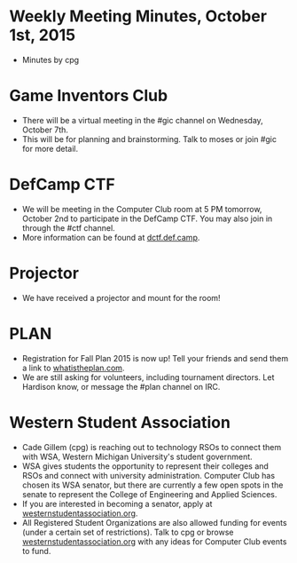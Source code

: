# Weekly Meeting Minutes, October 1st, 2015

- Minutes by cpg

# Game Inventors Club

- There will be a virtual meeting in the #gic channel on Wednesday, October 7th.
- This will be for planning and brainstorming. Talk to moses or join #gic for more detail.

# DefCamp CTF

- We will be meeting in the Computer Club room at 5 PM tomorrow, October 2nd to participate in the DefCamp CTF. You may also join in through the #ctf channel.
- More information can be found at [dctf.def.camp](http://dctf.def.camp/).

# Projector

- We have received a projector and mount for the room!

# PLAN

- Registration for Fall Plan 2015 is now up! Tell your friends and send them a link to [whatistheplan.com](http://whatistheplan.com).
- We are still asking for volunteers, including tournament directors. Let Hardison know, or message the #plan channel on IRC.

# Western Student Association

- Cade Gillem (cpg) is reaching out to technology RSOs to connect them with WSA, Western Michigan University's student government.
- WSA gives students the opportunity to represent their colleges and RSOs and connect with university administration. Computer Club has chosen its WSA senator, but there are currently a few open spots in the senate to represent the College of Engineering and Applied Sciences.
- If you are interested in becoming a senator, apply at [westernstudentassociation.org](http://westernstudentassociation.org/legislative/senate/).
- All Registered Student Organizations are also allowed funding for events (under a certain set of restrictions). Talk to cpg or browse [westernstudentassociation.org](http://westernstudentassociation.org/funding/allocations) with any ideas for Computer Club events to fund.
